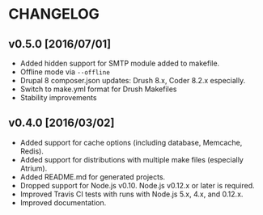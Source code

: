 # CHANGELOG

## v0.5.0 [2016/07/01]

- Added hidden support for SMTP module added to makefile.
- Offline mode via `--offline`
- Drupal 8 composer.json updates: Drush 8.x, Coder 8.2.x especially.
- Switch to make.yml format for Drush Makefiles
- Stability improvements

## v0.4.0 [2016/03/02]

- Added support for cache options (including database, Memcache, Redis).
- Added support for distributions with multiple make files (especially Atrium).
- Added README.md for generated projects.
- Dropped support for Node.js v0.10. Node.js v0.12.x or later is required.
- Improved Travis CI tests with runs with Node.js 5.x, 4.x, and 0.12.x.
- Improved documentation.
